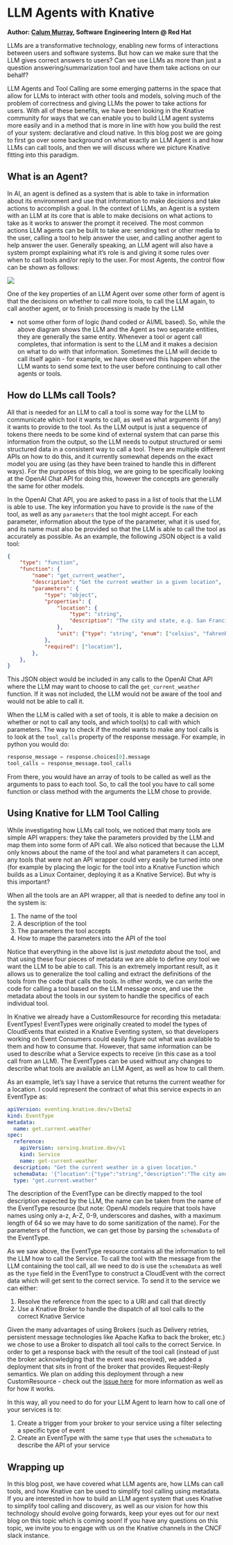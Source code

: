 # LLM Agents with Knative

**Author: [Calum Murray](https://www.linkedin.com/in/calum-ra-murray/), Software Engineering Intern @ Red Hat**

LLMs are a transformative technology, enabling new forms of interactions between users and software systems.
But how can we make sure that the LLM gives correct answers to users? Can we use LLMs as more than just a
question answering/summarization tool and have them take actions on our behalf?

LLM Agents and Tool Calling are some emerging patterns in the space that allow for LLMs to interact with
other tools and models, solving much of the problem of correctness and giving LLMs the power to take actions
for users. With all of these benefits, we have been looking in the Knative community for ways that we can
enable you to build LLM agent systems more easily and in a method that is more in line with how you build
the rest of your system: declarative and cloud native. In this blog post we are going to first go over some
background on what exactly an LLM Agent is and how LLMs can call tools, and then we will discuss where we
picture Knative fitting into this paradigm.

## What is an Agent?

In AI, an agent is defined as a system that is able to take in information about its environment and use
that information to make decisions and take actions to accomplish a goal. In the context of LLMs, an Agent
is a system with an LLM at its core that is able to make decisions on what actions to take as it works to
answer the prompt it received. The most common actions LLM agents can be built to take are: sending text
or other media to the user, calling a tool to help answer the user, and calling another agent to help answer
the user. Generally speaking, an LLM agent will also have a system prompt explaining what it’s role is and
giving it some rules over when to call tools and/or reply to the user. For most Agents, the control flow
can be shown as follows:

![](./images/llm-agent-flow.webp)

One of the key properties of an LLM Agent over some other form of agent is that the decisions on whether
to call more tools, to call the LLM again, to call another agent, or to finish processing is made by the LLM
- not some other form of logic (hand coded or AI/ML based). So, while the above diagram shows the LLM and the
Agent as two separate entities, they are generally the same entity. Whenever a tool or agent call completes,
that information is sent to the LLM and it makes a decision on what to do with that information. Sometimes the
LLM will decide to call itself again - for example, we have observed this happen when the LLM wants to send some
text to the user before continuing to call other agents or tools.

## How do LLMs call Tools?

All that is needed for an LLM to call a tool is some way for the LLM to communicate which tool it wants to call,
as well as what arguments (if any) it wants to provide to the tool. As the LLM output is just a sequence of tokens
there needs to be some kind of external system that can parse this information from the output, so the LLM needs
to output structured or semi structured data in a consistent way to call a tool. There are multiple different APIs
on how to do this, and it currently somewhat depends on the exact model you are using (as they have been trained
to handle this in different ways). For the purposes of this blog, we are going to be specifically looking at the
OpenAI Chat API for doing this, however the concepts are generally the same for other models.

In the OpenAI Chat API, you are asked to pass in a list of tools that the LLM is able to use. The key information
you have to provide is the `name` of the tool, as well as any `parameters` that the tool might accept. For each
parameter, information about the type of the parameter, what it is used for, and its name must also be provided
so that the LLM is able to call the tool as accurately as possible. As an example, the following JSON object is a
valid tool:

```json
{
    "type": "function",
    "function": {
        "name": "get_current_weather",
        "description": "Get the current weather in a given location",
        "parameters": {
            "type": "object",
            "properties": {
                "location": {
                    "type": "string",
                    "description": "The city and state, e.g. San Francisco, CA",
                },
                "unit": {"type": "string", "enum": ["celsius", "fahrenheit"]},
            },
            "required": ["location"],
        },
    },
}
```

This JSON object would be included in any calls to the OpenAI Chat API where the LLM may want to choose to call
the `get_current_weather` function. If it was not included, the LLM would not be aware of the tool and would not
be able to call it.

When the LLM is called with a set of tools, it is able to make a decision on whether or not to call any tools,
and which tool(s) to call with which parameters. The way to check if the model wants to make any tool calls is
to look at the `tool_calls` property of the response message. For example, in python you would do:

```python
response_message = response.choices[0].message
tool_calls = response_message.tool_calls
```

From there, you would have an array of tools to be called as well as the arguments to pass to each tool. So,
to call the tool you have to call some function or class method with the arguments the LLM chose to provide.

## Using Knative for LLM Tool Calling

While investigating how LLMs call tools, we noticed that many tools are simple API wrappers: they take the
parameters provided by the LLM and map them into some form of API call. We also noticed that because the LLM
only knows about the name of the tool and what parameters it can accept, any tools that were not an API wrapper
could very easily be turned into one (for example by placing the logic for the tool into a Knative Function
which builds as a Linux Container, deploying it as a Knative Service). But why is this important?

When all the tools are an API wrapper, all that is needed to define any tool in the system is:

1. The name of the tool
2. A description of the tool
3. The parameters the tool accepts
4. How to mape the parameters into the API of the tool

Notice that everything in the above list is just _metadata_ about the tool, and that using these four pieces
of metadata we are able to define _any_ tool we want the LLM to be able to call. This is an extremely important
result, as it allows us to generalize the tool calling and extract the definitions of the tools from the code
that calls the tools. In other words, we can write the code for calling a tool based on the LLM message once,
and use the metadata about the tools in our system to handle the specifics of each individual tool.

In Knative we already have a CustomResource for recording this metadata: EventTypes! EventTypes were originally
created to model the types of CloudEvents that existed in a Knative Eventing system, so that developers working
on Event Consumers could easily figure out what was available to them and how to consume that. However, that
same information can be used to describe what a Service expects to receive (in this case as a tool call from an
LLM). The EventTypes can be used without any changes to describe what tools are available an LLM Agent, as well
as how to call them.

As an example, let’s say I have a service that returns the current weather for a location. I could represent
the contract of what this service expects in an EventType as:

```yaml
apiVersion: eventing.knative.dev/v1beta2
kind: EventType
metadata:
  name: get.current.weather
spec:
  reference:
    apiVersion: serving.knative.dev/v1
    kind: Service
    name: get-current-weather
  description: "Get the current weather in a given location."
  schemaData: '{"location":{"type":"string","description":"The city and state, e.g. San Francisco, CA"},"unit":{"type":"string","description":"One of [celsius, farenheit]"}}'
  type: "get.current.weather"
```

The description of the EventType can be directly mapped to the tool description expected by the LLM, the name can be taken
from the name of the EventType resource (but note: OpenAI models require that tools have names using only a-z, A-Z, 0-9,
underscores and dashes, with a maximum length of 64 so we may have to do some sanitization of the name). For the parameters
of the function, we can get those by parsing the `schemaData` of the EventType.

As we saw above, the EventType resource contains all the information to tell the LLM how to call the Service. To call the
tool with the message from the LLM containing the tool call, all we need to do is use the `schemaData` as well as the `type`
field in the EventType to construct a CloudEvent with the correct data which will get sent to the correct service. To send
it to the service we can either:

1. Resolve the reference from the spec to a URI and call that directly
2. Use a Knative Broker to handle the dispatch of all tool calls to the correct Knative Service

Given the many advantages of using Brokers (such as Delivery retries, persistent message technologies like Apache Kafka
to back the broker, etc.) we chose to use a Broker to dispatch all tool calls to the correct Service. In order to get a
response back with the result of the tool call (instead of just the broker acknowledging that the event was received),
we added a deployment that sits in front of the broker that provides Request-Reply semantics. We plan on adding this
deployment through a new CustomResource - check out the [issue here](https://github.com/knative/eventing/issues/7912)
for more information as well as for how it works.

In this way, all you need to do for your LLM Agent to learn how to call one of your services is to:

1. Create a trigger from your broker to your service using a filter selecting a specific type of event
2. Create an EventType with the same `type` that uses the `schemaData` to describe the API of your service

## Wrapping up

In this blog post, we have covered what LLM agents are, how LLMs can call tools, and how Knative can be used to simplify
tool calling using metadata. If you are interested in how to build an LLM agent system that uses Knative to simplify
tool calling and discovery, as well as our vision for how this technology should evolve going forwards, keep your eyes
out for our next blog on this topic which is coming soon! If you have any questions on this topic, we invite you to engage
with us on the Knative channels in the CNCF slack instance.
